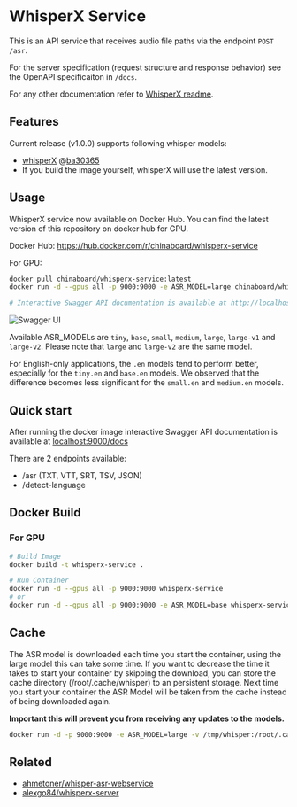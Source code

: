 # WhisperX Service

This is an API service that receives audio file paths via the endpoint `POST /asr`.

For the server specification (request structure and response behavior) see the OpenAPI specificaiton in `/docs`.

For any other documentation refer to [WhisperX readme](https://github.com/m-bain/whisperX).

## Features
Current release (v1.0.0) supports following whisper models:

- [whisperX](https://github.com/m-bain/whisperX) @[ba30365](https://github.com/m-bain/whisperX/commit/ba30365344618fb9f26575d4d61162154ae50bc9)
- If you build the image yourself, whisperX will use the latest version.

## Usage

WhisperX service now available on Docker Hub. You can find the latest version of this repository on docker hub for GPU.

Docker Hub: <https://hub.docker.com/r/chinaboard/whisperx-service>

For GPU:

```sh
docker pull chinaboard/whisperx-service:latest
docker run -d --gpus all -p 9000:9000 -e ASR_MODEL=large chinaboard/whisperx-service:latest
```

```sh
# Interactive Swagger API documentation is available at http://localhost:9000/docs
```

![Swagger UI](https://github.com/chinaboard/whisperX-service/blob/master/docs/assets/img/swagger-ui.png?raw=true)

Available ASR_MODELs are `tiny`, `base`, `small`, `medium`, `large`, `large-v1` and `large-v2`. Please note that `large` and `large-v2` are the same model.

For English-only applications, the `.en` models tend to perform better, especially for the `tiny.en` and `base.en` models. We observed that the difference becomes less significant for the `small.en` and `medium.en` models.

## Quick start

After running the docker image interactive Swagger API documentation is available at [localhost:9000/docs](http://localhost:9000/docs)

There are 2 endpoints available:

- /asr (TXT, VTT, SRT, TSV, JSON)
- /detect-language

## Docker Build

### For GPU

```sh
# Build Image
docker build -t whisperx-service .

# Run Container
docker run -d --gpus all -p 9000:9000 whisperx-service
# or
docker run -d --gpus all -p 9000:9000 -e ASR_MODEL=base whisperx-service
```

## Cache
The ASR model is downloaded each time you start the container, using the large model this can take some time. If you want to decrease the time it takes to start your container by skipping the download, you can store the cache directory (/root/.cache/whisper) to an persistent storage. Next time you start your container the ASR Model will be taken from the cache instead of being downloaded again.

**Important this will prevent you from receiving any updates to the models.**
 
```sh
docker run -d -p 9000:9000 -e ASR_MODEL=large -v /tmp/whisper:/root/.cache/whisper whisperx-service
```


## Related
- [ahmetoner/whisper-asr-webservice](https://github.com/ahmetoner/whisper-asr-webservice)
- [alexgo84/whisperx-server](https://github.com/alexgo84/whisperx-server)
